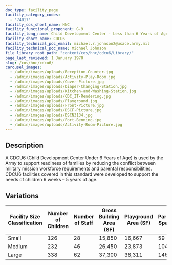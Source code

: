 ```yaml
---
doc_type: facility_page
facility_category_codes:
  - "74017"
facility_cos_short_name: HNC
facility_functional_proponent: G-9
facility_long_name: Child Development Center - Less than 6 Years of Age
facility_short_name: CDCU6
facility_technical_poc_email: michael.r.johnson2@usace.army.mil
facility_technical_poc_name: Michael Johnson
file_library_root_path: "content/cos/hnc/cdcu6/Library/"
page_last_reviewed: 1 January 1970
slug: /cos/hnc/cdcu6/
carousel_images:
  - /admin/images/uploads/Reception-Counter.jpg
  - /admin/images/uploads/Activity-Play-Room.jpg
  - /admin/images/uploads/Cover-Picture.jpg
  - /admin/images/uploads/Diaper-Changing-Station.jpg
  - /admin/images/uploads/Kitchen-and-Washing-Station.jpg
  - /admin/images/uploads/CDC_IT-Rendering.jpg
  - /admin/images/uploads/Playground.jpg
  - /admin/images/uploads/Front-Picture.jpg
  - /admin/images/uploads/DSCF-Picture.jpg
  - /admin/images/uploads/DSCN3134.jpg
  - /admin/images/uploads/Fort-Benning.jpg
  - /admin/images/uploads/Activity-Room-Picture.jpg
---
```


## Description

A CDCU6 (Child Development Center Under 6 Years of Age) is used by the Army to support readiness of families by reducing the conflict between military mission workforce requirements and parental responsibilities. CDCU6 facilities covered in this standard were developed to support the needs of children 6 weeks – 5 years of age.

## Variations

| Facility Size Classification | Number of Children | Number of Staff | ​Gross Building Area (SF) | ​Playground Area (SF) | ​Parking Spaces |
| ---------------------------- | ------------------ | --------------- | ------------------------- | --------------------- | --------------- |
| Small​                       | ​126               | ​28             | 15,850                    | 16,667                | 59              |
| Medium​                      | ​232               | ​46             | 26,450                    | 23,873                | 104             |
| Large​                       | ​338               | ​62             | 37,300                    | 38,311                | 146             |
